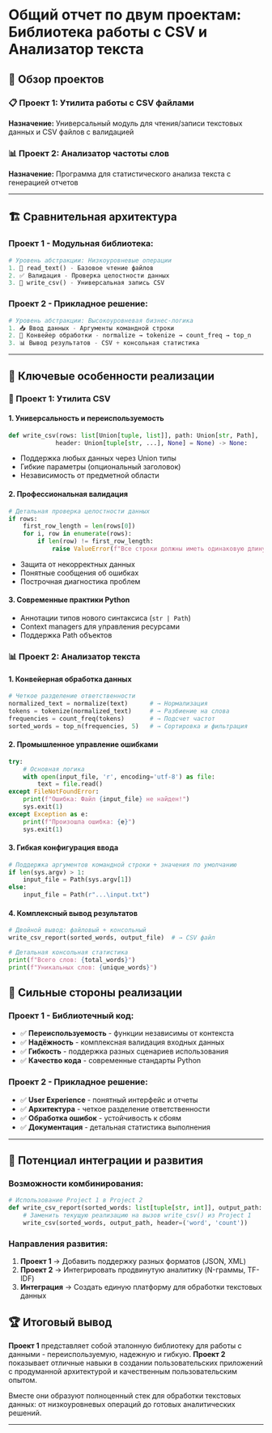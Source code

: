 # Общий отчет по двум проектам: Библиотека работы с CSV и Анализатор текста

## 🎯 Обзор проектов

### 📋 Проект 1: Утилита работы с CSV файлами
**Назначение:** Универсальный модуль для чтения/записи текстовых данных и CSV файлов с валидацией

### 📊 Проект 2: Анализатор частоты слов  
**Назначение:** Программа для статистического анализа текста с генерацией отчетов

---

## 🏗️ Сравнительная архитектура

### Проект 1 - Модульная библиотека:
```python
# Уровень абстракции: Низкоуровневые операции
1. 📖 read_text() - Базовое чтение файлов
2. ✅ Валидация - Проверка целостности данных  
3. 💾 write_csv() - Универсальная запись CSV
```

### Проект 2 - Прикладное решение:
```python
# Уровень абстракции: Высокоуровневая бизнес-логика
1. 📥 Ввод данных - Аргументы командной строки
2. 🔄 Конвейер обработки - normalize → tokenize → count_freq → top_n
3. 📊 Вывод результатов - CSV + консольная статистика
```

---

## 🔧 Ключевые особенности реализации

### 🎯 Проект 1: Утилита CSV

#### **1. Универсальность и переиспользуемость**
```python
def write_csv(rows: list[Union[tuple, list]], path: Union[str, Path], 
             header: Union[tuple[str, ...], None] = None) -> None:
```
- Поддержка любых данных через Union типы
- Гибкие параметры (опциональный заголовок)
- Независимость от предметной области

#### **2. Профессиональная валидация**
```python
# Детальная проверка целостности данных
if rows:
    first_row_length = len(rows[0])
    for i, row in enumerate(rows):
        if len(row) != first_row_length:
            raise ValueError(f"Все строки должны иметь одинаковую длину...")
```
- Защита от некорректных данных
- Понятные сообщения об ошибках
- Построчная диагностика проблем

#### **3. Современные практики Python**
- Аннотации типов нового синтаксиса (`str | Path`)
- Context managers для управления ресурсами
- Поддержка Path объектов

### 📊 Проект 2: Анализатор текста

#### **1. Конвейерная обработка данных**
```python
# Четкое разделение ответственности
normalized_text = normalize(text)      # → Нормализация
tokens = tokenize(normalized_text)     # → Разбиение на слова
frequencies = count_freq(tokens)       # → Подсчет частот
sorted_words = top_n(frequencies, 5)   # → Сортировка и фильтрация
```

#### **2. Промышленное управление ошибками**
```python
try:
    # Основная логика
    with open(input_file, 'r', encoding='utf-8') as file:
        text = file.read()
except FileNotFoundError:
    print(f"Ошибка: Файл {input_file} не найден!")
    sys.exit(1)
except Exception as e:
    print(f"Произошла ошибка: {e}")
    sys.exit(1)
```

#### **3. Гибкая конфигурация ввода**
```python
# Поддержка аргументов командной строки + значения по умолчанию
if len(sys.argv) > 1:
    input_file = Path(sys.argv[1])
else:
    input_file = Path(r"...\input.txt")
```

#### **4. Комплексный вывод результатов**
```python
# Двойной вывод: файловый + консольный
write_csv_report(sorted_words, output_file)  # → CSV файл

# Детальная консольная статистика
print(f"Всего слов: {total_words}")
print(f"Уникальных слов: {unique_words}")
```


## 🎯 Сильные стороны реализации

### **Проект 1 - Библиотечный код:**
- ✅ **Переиспользуемость** - функции независимы от контекста
- ✅ **Надёжность** - комплексная валидация входных данных
- ✅ **Гибкость** - поддержка разных сценариев использования
- ✅ **Качество кода** - современные стандарты Python

### **Проект 2 - Прикладное решение:**
- ✅ **User Experience** - понятный интерфейс и отчеты
- ✅ **Архитектура** - четкое разделение ответственности
- ✅ **Обработка ошибок** - устойчивость к сбоям
- ✅ **Документация** - детальная статистика выполнения

---

## 🚀 Потенциал интеграции и развития

### **Возможности комбинирования:**
```python
# Использование Project 1 в Project 2
def write_csv_report(sorted_words: list[tuple[str, int]], output_path: str | Path):
    # Заменить текущую реализацию на вызов write_csv() из Project 1
    write_csv(sorted_words, output_path, header=('word', 'count'))
```

### **Направления развития:**
1. **Проект 1** → Добавить поддержку разных форматов (JSON, XML)
2. **Проект 2** → Интегрировать продвинутую аналитику (N-граммы, TF-IDF)
3. **Интеграция** → Создать единую платформу для обработки текстовых данных


## 🏆 Итоговый вывод

**Проект 1** представляет собой эталонную библиотеку для работы с данными - переиспользуемую, надежную и гибкую. **Проект 2** показывает отличные навыки в создании пользовательских приложений с продуманной архитектурой и качественным пользовательским опытом.

Вместе они образуют полноценный стек для обработки текстовых данных: от низкоуровневых операций до готовых аналитических решений.

---